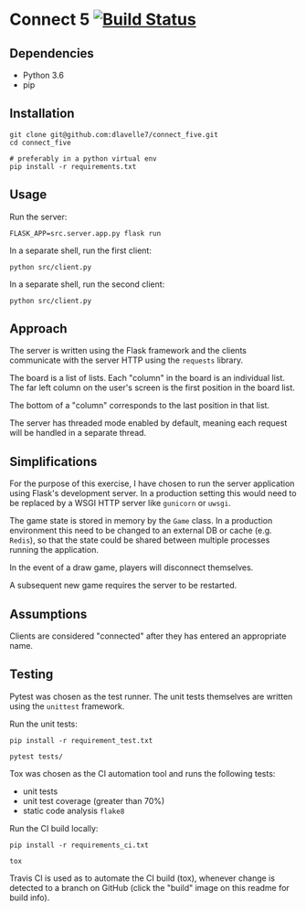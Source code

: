 # Connect 5 [![Build Status](https://travis-ci.com/dlavelle7/connect_five.svg?branch=master)](https://travis-ci.com/dlavelle7/connect_five)

## Dependencies
* Python 3.6
* pip

## Installation
```
git clone git@github.com:dlavelle7/connect_five.git
cd connect_five

# preferably in a python virtual env
pip install -r requirements.txt
```

## Usage
Run the server:
```
FLASK_APP=src.server.app.py flask run
```

In a separate shell, run the first client:
```
python src/client.py
```

In a separate shell, run the second client:
```
python src/client.py
```

## Approach

The server is written using the Flask framework and the clients communicate
with the server HTTP using the `requests` library.

The board is a list of lists. Each "column" in the board is an individual list.
The far left column on the user's screen is the first position in the board
list.

The bottom of a "column" corresponds to the last position in that list.

The server has threaded mode enabled by default, meaning each request will be
handled in a separate thread.

## Simplifications

For the purpose of this exercise, I have chosen to run the server application
using Flask's development server. In a production setting this would need to be
replaced by a WSGI HTTP server like `gunicorn` or `uwsgi`.

The game state is stored in memory by the `Game` class. In a production
environment this need to be changed to an external DB or cache (e.g. `Redis`),
so that the state could be shared between multiple processes running the
application.

In the event of a draw game, players will disconnect themselves.

A subsequent new game requires the server to be restarted.

## Assumptions

Clients are considered "connected" after they has entered an appropriate name.

## Testing

Pytest was chosen as the test runner. The unit tests themselves are written
using the `unittest` framework.

Run the unit tests:
```
pip install -r requirement_test.txt

pytest tests/
```

Tox was chosen as the CI automation tool and runs the following tests:
* unit tests
* unit test coverage (greater than 70%)
* static code analysis `flake8`

Run the CI build locally:
```
pip install -r requirements_ci.txt

tox
```

Travis CI is used as to automate the CI build (tox), whenever change is
detected to a branch on GitHub (click the "build" image on this readme for
build info).
